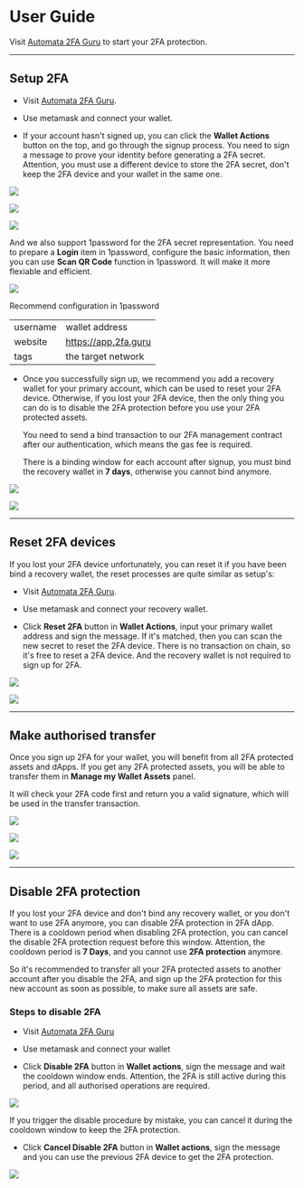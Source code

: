 # User Guide

Visit [Automata 2FA Guru](https://app.2fa.guru) to start your 2FA protection.

---

## Setup 2FA
- Visit [Automata 2FA Guru](https://app.2fa.guru).

- Use metamask and connect your wallet.

- If your account hasn't signed up, you can click the **Wallet Actions** button on the top, and go through the signup process. You need to sign a message to prove your identity before generating a 2FA secret. Attention, you must use a different device to store the 2FA secret, don't keep the 2FA device and your wallet in the same one.

![](../../assets/2fa/setup-1.png)

![](../../assets/2fa/setup-2.png)

![](../../assets/2fa/setup-3.png)

And we also support 1password for the 2FA secret representation. You need to prepare a **Login** item in 1password, configure the basic information, then you can use **Scan QR Code** function in 1password. It will make it more flexiable and efficient.

![](../../assets/2fa/1password.png)

Recommend configuration in 1password

| | |
| --- | --- |
| username | wallet address |
| website | https://app.2fa.guru |
| tags | the target network |

- Once you successfully sign up, we recommend you add a recovery wallet for your primary account, which can be used to reset your 2FA device. Otherwise, if you lost your 2FA device, then the only thing you can do is to disable the 2FA protection before you use your 2FA protected assets.

  You need to send a bind transaction to our 2FA management contract after our authentication, which means the gas fee is required.

  There is a binding window for each account after signup, you must bind the recovery wallet in **7 days**, otherwise you cannot bind anymore.

![](../../assets/2fa/bind-1.png)

![](../../assets/2fa/bind-2.png)

---

## Reset 2FA devices

If you lost your 2FA device unfortunately, you can reset it if you have been bind a recovery wallet, the reset processes are quite similar as setup's:

- Visit [Automata 2FA Guru](https://app.2fa.guru).

- Use metamask and connect your recovery wallet.

- Click **Reset 2FA** button in **Wallet Actions**, input your primary wallet address and sign the message. If it's matched, then you can scan the new secret to reset the 2FA device. There is no transaction on chain, so it's free to reset a 2FA device. And the recovery wallet is not required to sign up for 2FA.

![](../../assets/2fa/reset-1.png)

![](../../assets/2fa/reset-2.png)

---

## Make authorised transfer

Once you sign up 2FA for your wallet, you will benefit from all 2FA protected assets and dApps. If you get any 2FA protected assets, you will be able to transfer them in **Manage my Wallet Assets** panel.

It will check your 2FA code first and return you a valid signature, which will be used in the transfer transaction.

![](../../assets/2fa/transfer-1.png)

![](../../assets/2fa/transfer-2.png)

![](../../assets/2fa/transfer-3.png)

---

## Disable 2FA protection

If you lost your 2FA device and don't bind any recovery wallet, or you don't want to use 2FA anymore, you can disable 2FA protection in 2FA dApp. There is a cooldown period when disabling 2FA protection, you can cancel the disable 2FA protection request before this window. Attention, the cooldown period is **7 Days**, and you cannot use **2FA protection** anymore.

So it's recommended to transfer all your 2FA protected assets to another account after you disable the 2FA, and sign up the 2FA protection for this new account as soon as possible, to make sure all assets are safe.

### Steps to disable 2FA

- Visit [Automata 2FA Guru](https://app.2fa.guru)

- Use metamask and connect your wallet

- Click **Disable 2FA** button in **Wallet actions**, sign the message and wait the cooldown window ends. Attention, the 2FA is still active during this period, and all authorised operations are required.

![](../../assets/2fa/disable.png)

If you trigger the disable procedure by mistake, you can cancel it during the cooldown window to keep the 2FA protection.

- Click **Cancel Disable 2FA** button in **Wallet actions**, sign the message and you can use the previous 2FA device to get the 2FA protection.

![](../../assets/2fa/cancel-disable.png)

